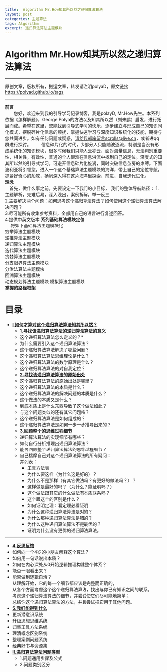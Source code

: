 ```yaml
---
title:  Algorithm Mr.How知其所以然之递归算法算法
layout: post
categories: 主题算法
tags: Algorithm
excerpt: 递归算法算法主题模块
---
```

# Algorithm Mr.How知其所以然之递归算法算法 <span id="home">

---

原创文章，版权所有，搬运文章，转发请注明polyaD，原文链接<https://polyad.github.io/tags>   

---
**前言**  
&emsp;&emsp;您好，欢迎来到我的引导学习记录博客，我是polayD, Mr.How先生。本系列依据《怎样解题》，George Polya的方法以及知其所以然（刘未鹏）启发，进行拓展而成。希望在这里，您能找到引导式学习的快乐，逐步建立与形成自己的知识同化模式，摆脱碎片化信息的烦扰，掌握快速学习与深度知识系统化的技能，期待与您共同进步。如有任何问题或疑惑，请给我邮箱留言scrolls@live.cn，或者进qq群进行探讨。
&emsp;&emsp;信息碎片化的时代，大部分人只能随波逐流，特别是当没有形成系统化的知识模块，很多时候我们只能人云亦云，面对海量信息，无法判别重要性，相关性，有效性，普通的个人很难在信息洪流中找到自己的定位。深度式的知其所以然的引导式学习，可避开信息碎片化旋涡，同时突破信息茧房的束缚。下面波利亚将引领您，进入一个这个基础算法主题模块的海洋，带上自己的定位导航，抓紧好奇心的船舵，扬帆深入得在这片海洋里探索，前进，自我迭代进化。  
****理念****  
&emsp;首先，做什么事之前，先要设定一下我们的小目标，
我们的整体导航路径：
1.主题解析，先难后易，深入浅出，案例拆解，举一反三  
2.主要解决两个问题：如何思考这个递归算法算法？如何使用这个递归算法算法解决问题？  
3.尽可能所有收集参考资料，全部用自己的语言进行复述回答。  
4.提供中英文版本
**系列基础算法模块定位**      
&emsp;
将如下基础算法主题模块化  
穷举算法主题模块  
递推算法主题模块  
递归算法主题模块  
迭代算法主题模块  
贪婪算法主题模块  
分支限界算法主题模块  
分治法算法主题模块  
回溯算法主题模块  
动态规划算法主题模块 
模拟算法主题模块     
****掌握的路径框架****
# 目录
* **[I 如何才算对这个递归算法算法知其所以然？](#1)**      
  * **[1.寻找该递归算法算法的递归算法算法的意义](#1.1)**       
  *  这个递归算法算法怎么定义的？* 
  *  为什么需要引入这个递归算法算法？      
  * 这个递归算法算法解决了哪些问题？   
  * 这个递归算法算法思维理论是什么？   
  * 这个递归算法算法的数学原理是什么？  
  * 这个递归算法算法的对自我定位？   
  * **[2.寻找该递归算法算法的原始出处](#1.2)**   
  * 这个递归算法算法的原始出处是哪里？    
  * 这个递归算法算法的本质是什么？    
  * 这个递归算法算法的解决问题的本质是什么？   
  * 这个做法的本质又是什么？    
  * 到底本质上是什么东西导致了这个做法如此？    
  * 与这个问题类似的还有其它问题吗？ 
  * 这个递归算法算法是如何组成的？    
  * 这个递归算法算法是如何一步一步推导出来的？  
  * **[3.回顾整个的思维过程细节](#1.3)**  
  * 递归算法算法的实现细节有哪些？   
  * 如何自行分析推理出递归算法算法？      
  * 能否回顾整个递归算法算法的思维过程细节？  
  - 
    自己揣摩自己对这个递归算法算法的所有疑问：      
      并列表：     
    * 工具方法表 
    *   为什么要这样（为什么这是好的）？    
    *   为什么不是那样（有其它做法吗？有更好的做法吗？）？    
    *   这样做是最好的吗？（为什么？能证明吗？）    
    *   这个做法跟其它的什么做法有本质联系吗？    
    *   这个跟这个的区别是什么？    
    *   如何证明定理：看定理必看证明    
    *   为什么这种递归算法算法是对的？    
    *   为什么那种递归算法算法是错的？    
    *   为什么这种递归算法算法不是最优的？    
    *   证明为什么没有更优的递归算法算法。 
 ----  
  * **[4.反思反馈](#1.4)**      
  *  如何向一个4岁的小朋友解释这个算法？ 
  *  如何用一句话说出本质？
  *  如何在内心深处从0开始逻辑推理构建整个体系？
  *  能否一眼看出来？     
  * 能否做到逻辑自洽？    
    从理解开始，它的每一个细节都应该是完整而正确的，    
    从各个方面考虑这个这个递归算法算法，找出与你已有知识之间的联系。    
    考虑这个递归算法算法的细节，并尝试使它们尽可能地简单；    
    总结你这个递归算法算法的方法，并且尝试把它用于其他问题。    
  * **[5.我们能得到什么](#1.5)**         
  *   更新潜意识系统    
  *   升级思想思维系统    
  *   归集工具方法系统    
  *   理清概念区别系统        
  *   整理案例问题系统  
  *   经典好书与资源集      
* **[II.递归算法算法问题类型](#2)**     
  *  1.问题通用步骤及公式   
  *  2.问题类别区分   